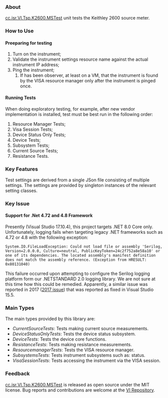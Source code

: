 ### About

[cc.isr.VI.Tsp.K2600.MSTest] unit tests the Keithley 2600 source meter.

### How to Use

#### Preeparing for testing

1. Turn on the instrument;
1. Validate the instrument settings resource name against the actual instrument IP address;
1. Ping the instrument;
    1. If has been observer, at least on a VM, that the instrument is found by the VISA resource manager only after the instrument is pinged once.

#### Running Tests

When doing exploratory testing, for example, after new vendor implementation is installed, test must be best run in the following order:

1. Resource Manager Tests;
1. Visa Session Tests;
1. Device Status Only Tests;
1. Device Tests;
1. Subsystem Tests;
1. Current Source Tests;
1. Resistance Tests.

### Key Features

Test settings are derived from a single JSon file consisting of multiple settings. The settings are provided by singleton instances of the relevant setting classes.

### Key Issue

#### Support for .Net 4.72 and 4.8 Framework

Presently (Visual Studio 17.10.4), this project targets .NET 8.0 Core only. Unfortunately, logging fails when targeting legacy .NET frameworks such as 4.72 or 4.8 with the following exception:

```
System.IO.FileLoadException: Could not load file or assembly 'Serilog, Version=2.0.0.0, Culture=neutral, PublicKeyToken=24c2f752a8e58a10' or one of its dependencies. The located assembly's manifest definition does not match the assembly reference. (Exception from HRESULT: 0x80131040)
```

This failure occurred upon attempting to configure the Serilog logging platform form our .NETSTANDARD 2.0 logging library. We are not sure at this time how this could be remedied. Apparently, a similar issue was reported in 2017 ([2017 issue]) that was reported as fixed in Visual Studio 15.5.

### Main Types

The main types provided by this library are:

* _CurrentSourceTests_: Tests making current source measurements.
* _DeviceStatusOnlyTests_: Tests the device status subsystem.
* _DeviceTests_: Tests the device core functions.
* _ResistanceTests_: Tests making resistance measurements.
* _ResourcemanagerTests_: Tests the VISA resource manager.
* _SubsystemsTests_: Tests instrument subsystems such as: status.
* _VisaSessionTests_: Tests accessing the instrument via the VISA session.
 
### Feedback

[cc.isr.VI.Tsp.K2600.MSTest] is released as open source under the MIT license.
Bug reports and contributions are welcome at the [VI Repository].

[VI Repository]: https://bitbucket.org/davidhary/dn.vi
[cc.isr.VI.Tsp.K2600.MSTest]: https://bitbucket.org/davidhary/dn.vi/src/vi/k2600/k2600.mstest

[2017 issue]: https://developercommunity.visualstudio.com/t/could-not-load-file-or-assembly-error-when-using-s/35539

